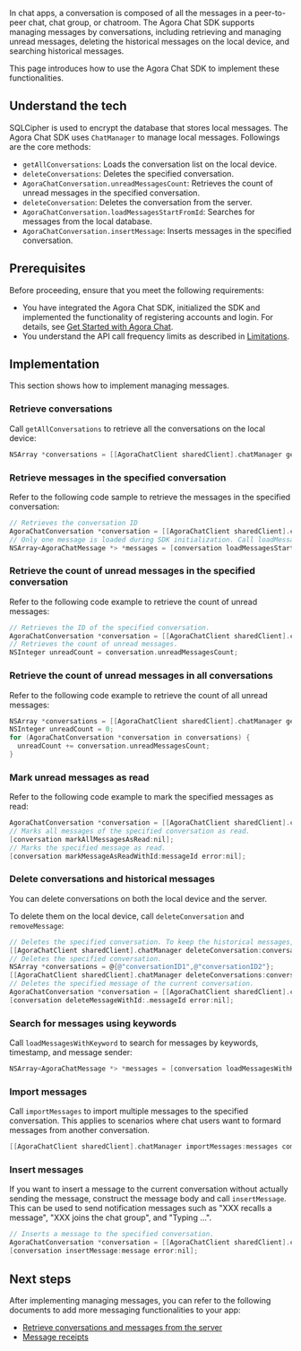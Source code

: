 In chat apps, a conversation is composed of all the messages in a peer-to-peer chat, chat group, or chatroom. The Agora Chat SDK supports managing messages by conversations, including retrieving and managing unread messages, deleting the historical messages on the local device, and searching historical messages.

This page introduces how to use the Agora Chat SDK to implement these functionalities.

## Understand the tech

SQLCipher is used to encrypt the database that stores local messages. The Agora Chat SDK uses `ChatManager` to manage local messages. Followings are the core methods:

- `getAllConversations`: Loads the conversation list on the local device.
- `deleteConversations`: Deletes the specified conversation.
- `AgoraChatConversation.unreadMessagesCount`: Retrieves the count of unread messages in the specified conversation.
- `deleteConversation`: Deletes the conversation from the server.
- `AgoraChatConversation.loadMessagesStartFromId`: Searches for messages from the local database.
- `AgoraChatConversation.insertMessage`: Inserts messages in the specified conversation.

## Prerequisites

Before proceeding, ensure that you meet the following requirements:

- You have integrated the Agora Chat SDK, initialized the SDK and implemented the functionality of registering accounts and login. For details, see [Get Started with Agora Chat](./agora_chat_get_started_ios?platform=iOS).
- You understand the API call frequency limits as described in [Limitations](./agora_chat_limitation?platform=iOS).

## Implementation

This section shows how to implement managing messages.

### Retrieve conversations

Call `getAllConversations` to retrieve all the conversations on the local device:

```objective-c
NSArray *conversations = [[AgoraChatClient sharedClient].chatManager getAllConversations];
```

### Retrieve messages in the specified conversation

Refer to the following code sample to retrieve the messages in the specified conversation:

```objective-c
// Retrieves the conversation ID
AgoraChatConversation *conversation = [[AgoraChatClient sharedClient].chatManager getConversation:conversationId type:type createIfNotExist:YES];
// Only one message is loaded during SDK initialization. Call loadMessagesStartFromId to retrieve more messages.
NSArray<AgoraChatMessage *> *messages = [conversation loadMessagesStartFromId:startMsgId count:count searchDirection:MessageSearchDirectionUp];
```

### Retrieve the count of unread messages in the specified conversation

Refer to the following code example to retrieve the count of unread messages:

```objective-c
// Retrieves the ID of the specified conversation.
AgoraChatConversation *conversation = [[AgoraChatClient sharedClient].chatManager getConversation:conversationId type:type createIfNotExist:YES];
// Retrieves the count of unread messages.
NSInteger unreadCount = conversation.unreadMessagesCount;
```


### Retrieve the count of unread messages in all conversations

Refer to the following code example to retrieve the count of all unread messages:

```objective-c
NSArray *conversations = [[AgoraChatClient sharedClient].chatManager getAllConversations];
NSInteger unreadCount = 0;
for (AgoraChatConversation *conversation in conversations) {
  unreadCount += conversation.unreadMessagesCount;
}
```


### Mark unread messages as read

Refer to the following code example to mark the specified messages as read:

```objective-c
AgoraChatConversation *conversation = [[AgoraChatClient sharedClient].chatManager getConversation:conversationId type:type createIfNotExist:YES];
// Marks all messages of the specified conversation as read.
[conversation markAllMessagesAsRead:nil];
// Marks the specified message as read.
[conversation markMessageAsReadWithId:messageId error:nil];
```

### Delete conversations and historical messages

You can delete conversations on both the local device and the server.

To delete them on the local device, call `deleteConversation` and `removeMessage`:

```objective-c
// Deletes the specified conversation. To keep the historical messages, set isDeleteMessages as NO.
[[AgoraChatClient sharedClient].chatManager deleteConversation:conversationId isDeleteMessages:YES completion:nil];
// Deletes the specified conversation.
NSArray *conversations = @{@"conversationID1",@"conversationID2"};
[[AgoraChatClient sharedClient].chatManager deleteConversations:conversations isDeleteMessages:YES completion:nil];
// Deletes the specified message of the current conversation.
AgoraChatConversation *conversation = [[AgoraChatClient sharedClient].chatManager getConversation:conversationId type:type createIfNotExist:YES];
[conversation deleteMessageWithId:.messageId error:nil];
```

### Search for messages using keywords

Call `loadMessagesWithKeyword` to search for messages by keywords, timestamp, and message sender:

```objective-c
NSArray<AgoraChatMessage *> *messages = [conversation loadMessagesWithKeyword:keyword timestamp:0 count:50 fromUser:nil searchDirection:MessageSearchDirectionDown];
```

### Import messages

Call `importMessages` to import multiple messages to the specified conversation. This applies to scenarios where chat users want to formard messages from another conversation.

```objective-c
[[AgoraChatClient sharedClient].chatManager importMessages:messages completion:nil];
```

### Insert messages

If you want to insert a message to the current conversation without actually sending the message, construct the message body and call `insertMessage`. This can be used to send notification messages such as "XXX recalls a message", "XXX joins the chat group", and "Typing ...".

```objective-c
// Inserts a message to the specified conversation.
AgoraChatConversation *conversation = [[AgoraChatClient sharedClient].chatManager getConversation:conversationId type:type createIfNotExist:YES];
[conversation insertMessage:message error:nil];
```

## Next steps

After implementing managing messages, you can refer to the following documents to add more messaging functionalities to your app:

- [Retrieve conversations and messages from the server](./agora_chat_retrieve_message_ios?platform=iOS)
- [Message receipts](./agora_chat_message_receipt_ios?platform=iOS)

